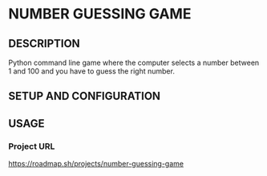 # NUMBER GUESSING GAME

## DESCRIPTION

Python command line game where the computer selects a number between 1 and 100 and you have to guess the right number.

## SETUP AND CONFIGURATION

## USAGE

### Project URL
https://roadmap.sh/projects/number-guessing-game